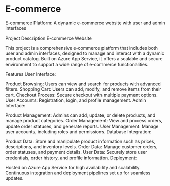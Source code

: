 # E-commerce
E-commerce Platform: A dynamic e-commerce website with user and admin interfaces

Project Description
E-commerce Website

This project is a comprehensive e-commerce platform that includes both user and admin interfaces, designed to manage and interact with a dynamic product catalog. Built on Azure App Service, it offers a scalable and secure environment to support a wide range of e-commerce functionalities.

Features
User Interface:

Product Browsing: Users can view and search for products with advanced filters.
Shopping Cart: Users can add, modify, and remove items from their cart.
Checkout Process: Secure checkout with multiple payment options.
User Accounts: Registration, login, and profile management.
Admin Interface:

Product Management: Admins can add, update, or delete products, and manage product categories.
Order Management: View and process orders, update order statuses, and generate reports.
User Management: Manage user accounts, including roles and permissions.
Database Integration:

Product Data: Store and manipulate product information such as prices, descriptions, and inventory levels.
Order Data: Manage customer orders, order statuses, and payment details.
User Data: Securely store user credentials, order history, and profile information.
Deployment:

Hosted on Azure App Service for high availability and scalability.
Continuous integration and deployment pipelines set up for seamless updates.
